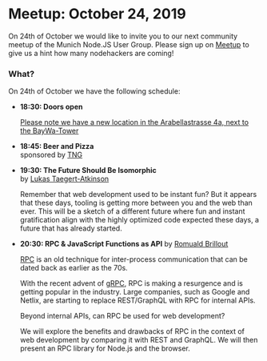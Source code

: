 # Meetup: October 24, 2019

On 24th of October we would like to invite you to our next community meetup of the Munich Node.JS User Group. 
Please sign up on [Meetup](https://www.meetup.com/Munich-Node-js-User-Group/events/265734183/) to give us a hint how many nodehackers are coming!

### What?

On 24th of October we have the following schedule:


*   **18:30: Doors open**  

    [Please note we have a new location in the Arabellastrasse 4a, next to the BayWa-Tower](https://www.tngtech.com/kontakt-und-impressum.html)
    
*   **18:45: Beer and Pizza**  
    sponsored by [TNG](https://www.tngtech.com/en.html)

*   **19:30: The Future Should Be Isomorphic**  
    by [Lukas Taegert-Atkinson](/speakers.html#lukast)

    Remember that web development used to be instant fun? But it appears that
    these days, tooling is getting more between you and the web than ever. This
    will be a sketch of a different future where fun and instant gratification
    align with the highly optimized code expected these days, a future that has
    already started.

*   **20:30: RPC & JavaScript Functions as API**
    by [Romuald Brillout](/speakers.html#romualdb)

    [RPC](https://en.wikipedia.org/wiki/Remote_procedure_call) is an old
    technique for inter-process communication that can be dated back as earlier as
    the 70s.

    With the recent advent of [gRPC](https://grpc.io), RPC is making a
    resurgence and is getting popular in the industry. Large companies, such as
    Google and Netlix, are starting to replace REST/GraphQL with RPC for internal APIs.

    Beyond internal APIs, can RPC be used for web development?

    We will explore the benefits and drawbacks of RPC in the context of web
    development by comparing it with REST and GraphQL. We will then present an
    RPC library for Node.js and the browser.
